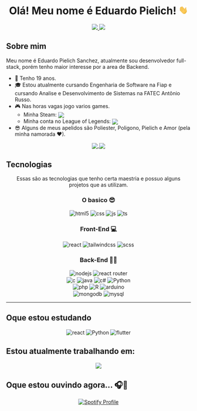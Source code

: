 <div align="center">
<h1>Olá! Meu nome é Eduardo Pielich! <img src="https://raw.githubusercontent.com/devSouvik/devSouvik/master/Hi.gif" width="25"></h1>

<a href="https://br.linkedin.com/in/eduardo-pielich-sanchez-92456021b" target="_blank">
<img src="https://img.shields.io/badge/LinkedIn-0077B5?style=for-the-badge&logo=linkedin&logoColor=white"></img>
</a>
<a href="https://www.instagram.com/pielich_/" target="_blank">
<img src="https://img.shields.io/badge/Instagram-E4405F?style=for-the-badge&logo=instagram&logoColor=white"></img>
</a>
</div>

## Sobre mim

Meu nome é Eduardo Pielich Sanchez, atualmente sou desenvolvedor full-stack, porém tenho maior interesse por a area de Backend.

- 📅 Tenho 19 anos.
- 🎓 Estou atualmente cursando Engenharia de Software na Fiap e cursando Analise e Desenvolvimento de Sistemas na FATEC Antônio Russo.
- 🎮 Nas horas vagas jogo varios games.
  - Minha Steam: <a href="https://steamcommunity.com/profiles/76561198253371240" target="_blank"><img align="center" src="https://img.shields.io/badge/steam-%23000000.svg?style=for-the-badge&logo=steam&logoColor=white"/></a>
  - Minha conta no League of Legends: <a href="https://www.op.gg/summoners/br/Poliester-3001" target="_blank"><img align="center" src="https://img.shields.io/badge/riotgames-D32936.svg?style=for-the-badge&logo=riotgames&logoColor=white"></a>
- 😎 Alguns de meus apelidos são Poliester, Poligono, Pielich e Amor (pela minha namorada ❤).

<div align="center"> 
<a href="https://github.com/Poliester2005">
  <img height="200rem" align="center" src="https://github-readme-stats.vercel.app/api/top-langs/?username=Poliester2005&layout=donut&theme=dark&bg_color=00000000&title_color=0077B6&hide_border=true" />
</a>
<a href="">
    <img height="200rem" align="center" src="https://github-readme-stats.vercel.app/api?username=Poliester2005&theme=dark&bg_color=00000000&title_color=0077B6&hide_border=true">
</a>
</div>

## Tecnologias

<div align="center">
Essas são as tecnologias que tenho certa maestria e possuo alguns projetos que as utilizam.
</div>

<h3 align="center"><b>O basico 😎</b></h3>
<div align="center">
  <img align="center" alt="html5" src="https://img.shields.io/badge/HTML5-E34F26?style=for-the-badge&logo=html5&logoColor=white" />
  <img align="center" alt="css" src="https://img.shields.io/badge/CSS3-1572B6?style=for-the-badge&logo=css3&logoColor=white" />
  <img align="center" alt="js" src="https://img.shields.io/badge/JavaScript-F7DF1E?style=for-the-badge&logo=javascript&logoColor=black" />
  <img align="center" alt="ts" src="https://img.shields.io/badge/TypeScript-007ACC?style=for-the-badge&logo=typescript&logoColor=white" />
  </div>

<h3 align="center"><b>Front-End 💻</b></h3>
<div align="center">

  <img align="center" alt="react" src="https://img.shields.io/badge/React-20232A?style=for-the-badge&logo=react&logoColor=61DAFB" />
  <img align="center" alt="tailwindcss" src="https://img.shields.io/badge/Tailwind_CSS-38B2AC?style=for-the-badge&logo=tailwind-css&logoColor=white">
  <img align="center" alt="scss" src="https://img.shields.io/badge/SASS-hotpink.svg?style=for-the-badge&logo=SASS&logoColor=white">
</div>

<h3 align="center"><b>Back-End 👨‍💻</b></h3>
<div align="center">
  <img align="center" alt="nodejs" src="https://img.shields.io/badge/Node.js-43853D?style=for-the-badge&logo=node.js&logoColor=white" />
  <img align="center" alt="react router" src="https://img.shields.io/badge/React_Router-CA4245?style=for-the-badge&logo=react-router&logoColor=white" />

  <br>
  <img align="center" alt="c" src="https://img.shields.io/badge/C-00599C?style=for-the-badge&logo=c&logoColor=white" />
  <img align="center" alt="java" src="https://img.shields.io/badge/Java-ED8B00?style=for-the-badge&logo=openjdk&logoColor=white" />
  <img align="center" alt="c#" src="https://img.shields.io/badge/C%23-239120?style=for-the-badge&logo=csharp&logoColor=white">
  <img align="center" alt="Python" src="https://img.shields.io/badge/python-3670A0?style=for-the-badge&logo=python&logoColor=ffdd54">

  <br>
  <img align="center" alt="php" src="https://img.shields.io/badge/PHP-777BB4?style=for-the-badge&logo=php&logoColor=white">
  <img align="center" alt="R" src="https://img.shields.io/badge/R-276DC3?style=for-the-badge&logo=r&logoColor=white">
  <img align="center" alt="arduino" src="https://img.shields.io/badge/-Arduino-00979D?style=for-the-badge&logo=Arduino&logoColor=white">

  <br>
  <img align="center" alt="mongodb" src="https://img.shields.io/badge/MongoDB-4EA94B?style=for-the-badge&logo=mongodb&logoColor=white">
   <img align="center" alt="mysql" src="https://img.shields.io/badge/MySQL-00000F?style=for-the-badge&logo=mysql&logoColor=white">
</div>

---

## Oque estou estudando

<div align="center">
  <img align="center" alt="react" src="https://img.shields.io/badge/React-20232A?style=for-the-badge&logo=react&logoColor=61DAFB" />
  <img align="center" alt="Python" src="https://img.shields.io/badge/python-3670A0?style=for-the-badge&logo=python&logoColor=ffdd54">
  <img align="center" alt="flutter" src="https://img.shields.io/badge/Flutter-%2302569B.svg?style=for-the-badge&logo=Flutter&logoColor=white">
</div>

## Estou atualmente trabalhando em:

<div align="center">
<a href="https://github.com/MAJE-Tecnologias/Evoluti-React" target="_blank"><img align="center" src="https://github-readme-stats.vercel.app/api/pin/?username=MAJE-Tecnologias&repo=Evoluti-React&theme=dark"></a>
</div>

## Oque estou ouvindo agora... 🎧🎵

<div align="center"><a href="https://spotify-github-profile.vercel.app/api/view?uid=puguento2005&redirect=true">
  <img src="https://spotify-github-profile.kittinanx.com/api/view?uid=puguento2005&cover_image=true&theme=novatorem&show_offline=false&background_color=ff0000&interchange=true&bar_color=1a90ff&bar_color_cover=false" alt="Spotify Profile" style="width: 75%">
</a></div>


